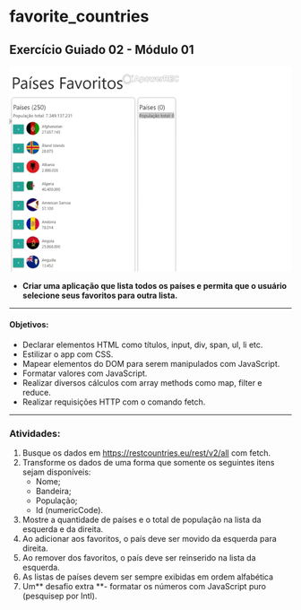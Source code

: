 # favorite_countries

## Exercício Guiado 02 - Módulo 01

![](https://github.com/Emerson1796/favorite_countries/blob/master/pais_fav.gif)

-  **Criar uma aplicação que lista todos os países e permita que o usuário selecione seus favoritos para outra lista.**
------------

#### Objetivos:

- Declarar elementos HTML como títulos, input, div, span, ul, li etc.
- Estilizar o app com CSS.
- Mapear elementos do DOM para serem manipulados com JavaScript.
- Formatar valores com JavaScript.
- Realizar diversos cálculos com array methods como map, filter e reduce.
- Realizar requisições HTTP com o comando fetch.

---

### Atividades:
1. Busque os dados em https://restcountries.eu/rest/v2/all com fetch.
2. Transforme os dados de uma forma que somente os seguintes itens sejam disponíveis:
	-  	Nome;
	- 	Bandeira;
	-  População;
	- 	Id (numericCode).
7. Mostre a quantidade de países e o total de população na lista da esquerda e da direita.
8. Ao adicionar aos favoritos, o país deve ser movido da esquerda para direita.
9. Ao remover dos favoritos, o país deve ser reinserido na lista da esquerda.
10. As listas de países devem ser sempre exibidas em ordem alfabética
11. Um** desafio extra **- formatar os números com JavaScript puro (pesquisep por Intl).
